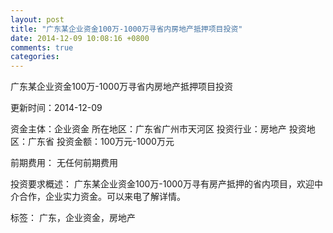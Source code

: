 ```yaml
---
layout: post
title: "广东某企业资金100万-1000万寻省内房地产抵押项目投资"
date: 2014-12-09 10:08:16 +0800
comments: true
categories: 
---
```

广东某企业资金100万-1000万寻省内房地产抵押项目投资



更新时间：2014-12-09

资金主体：企业资金
所在地区：广东省广州市天河区
投资行业：房地产
投资地区：广东省
投资金额：100万元-1000万元

前期费用：
无任何前期费用

投资要求概述：
广东某企业资金100万-1000万寻有房产抵押的省内项目，欢迎中介合作，企业实力资金。可以来电了解详情。

标签：
广东，企业资金，房地产

